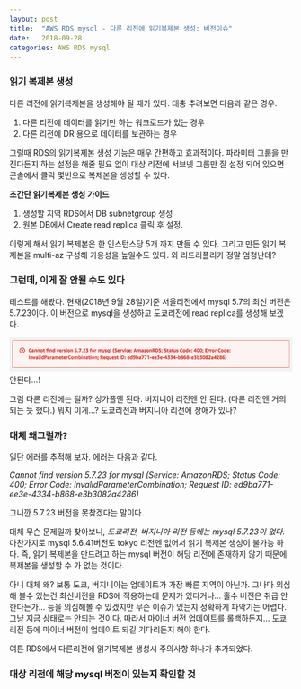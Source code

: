 ```yaml
---
layout: post
title:  "AWS RDS mysql - 다른 리전에 읽기복제본 생성: 버전이슈"
date:   2018-09-28
categories: AWS RDS mysql 
---
```


### 읽기 복제본 생성 

다른 리전에 읽기복제본을 생성해야 될 때가 있다. 대충 추려보면 다음과 같은 경우. 

1. 다른 리전에 데이터를 읽기만 하는 워크로드가 있는 경우 
2. 다른 리전에 DR 용으로 데이터를 보관하는 경우

그럴때 RDS의 읽기복제본 생성 기능은 매우 간편하고 효과적이다. 파라미터 그룹을 만진다든지 하는 설정을 해줄 필요 없이 대상 리전에 서브넷 그룹만 잘 설정 되어 있으면 콘솔에서 클릭 몇번으로 복제본을 생성할 수 있다. 

**초간단 읽기복제본 생성 가이드**
1. 생성할 지역 RDS에서 DB subnetgroup 생성
2. 원본 DB에서 Create read replica 클릭 후 설정. 

이렇게 해서 읽기 복제본은 한 인스턴스당 5개 까지 만들 수 있다. 그리고 만든 읽기 복제본을 multi-az 구성해 가용성을 높일수도 있다. 와 리드리플리카 정말 엄청난데? 

### 그런데, 이게 잘 안될 수도 있다

테스트를 해봤다. 현재(2018년 9월 28일)기준 서울리전에서 mysql 5.7의 최신 버전은 5.7.23이다. 이 버전으로 mysql을 생성하고 도쿄리전에 read replica를 생성해 보겠다. 

![그림1](/images/rds-replica-error.png)
안된다...! 

그럼 다른 리전에는 될까? 싱가폴엔 된다. 버지니아 리전엔 안 된다. (다른 리전엔 거의 되는 듯 했다.) 뭐지 이게...? 도쿄리전과 버지니아 리전에 장애가 있나?

### 대체 왜그럴까? 

일단 에러를 추적해 보자. 에러는 다음과 같다.

*Cannot find version 5.7.23 for mysql (Service: AmazonRDS; Status Code: 400; Error Code: InvalidParameterCombination; Request ID: ed9ba771-ee3e-4334-b868-e3b3082a4286)*

그니깐 5.7.23 버전을 못찾겠다는 말이다. 

대체 무슨 문제일까 찾아보니, *도쿄리전, 버지니아 리전 등에는 mysql 5.7.23이 없다.* 마찬가지로 mysql 5.6.41버전도 tokyo 리전엔 없어서 읽기 복제본 생성이 불가능 하다. 즉, 읽기 복제본을 만드려고 하는 mysql 버전이 해당 리전에 존재하지 않기 때문에 복제본을 생성할 수 가 없는 것이다.  

아니 대체 왜? 보통 도쿄, 버지니아는 업데이트가 가장 빠른 지역이 아닌가. 그나마 의심해 볼수 있는건 최신버전을 RDS에 적용하는데 문제가 있다거나... 홀수 버전은 취급 안한다든가... 등을 의심해볼 수 있겠지만 무슨 이슈가 있는지 정확하게 파악기는 어렵다. 그냥 지금 상태로는 안되는 것이다. 따라서 마이너 버전 업데이트를 롤백하든지... 도쿄리전 등에 마이너 버전이 업데이트 되길 기다리든지 해야 한다.

여튼 RDS에서 다른리전에 읽기복제본 생성시 주의사항 하나가 추가되었다.

### 대상 리전에 해당 mysql 버전이 있는지 확인할 것

